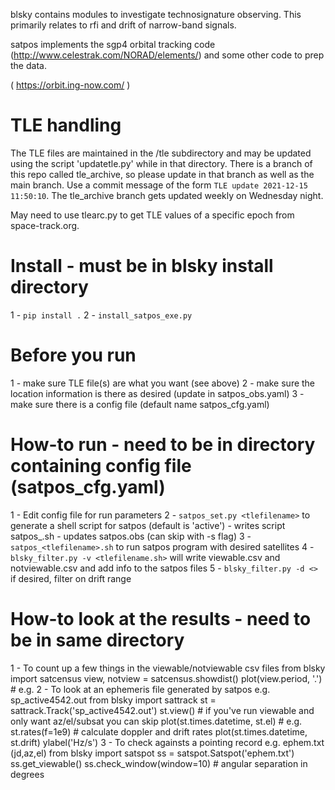 blsky contains modules to investigate technosignature observing.  This primarily relates to rfi and drift of narrow-band signals.

satpos  implements the sgp4 orbital tracking code (http://www.celestrak.com/NORAD/elements/) and some other code to prep the data.

( https://orbit.ing-now.com/ )

TLE handling
============
The TLE files are maintained in the /tle subdirectory and may be updated using the script 'updatetle.py' while in that directory.  There is a branch of this repo called tle_archive, so please update in that branch as well as the main branch.  Use a commit message of the form `TLE update 2021-12-15 11:50:10`.  The tle_archive branch gets updated weekly on Wednesday night.

May need to use tlearc.py to get TLE values of a specific epoch from space-track.org.


Install - must be in blsky install directory
=======
1 - `pip install .`
2 - `install_satpos_exe.py`

Before you run
==============
1 - make sure TLE file(s) are what you want (see above)
2 - make sure the location information is there as desired (update in satpos_obs.yaml)
3 - make sure there is a config file (default name satpos_cfg.yaml)

How-to run - need to be in directory containing config file (satpos_cfg.yaml)
======
1 - Edit config file for run parameters
2 - `satpos_set.py <tlefilename>` to generate a shell script for satpos (default is 'active')
    - writes script satpos_<tlefilename>.sh
    - updates satpos.obs (can skip with -s flag)
3 - `satpos_<tlefilename>.sh` to run satpos program with desired satellites
4 - `blsky_filter.py -v <tlefilename.sh>` will write viewable.csv and notviewable.csv and add info to the satpos files
5 - `blsky_filter.py -d <>` if desired, filter on drift range

How-to look at the results - need to be in same directory
======
1 - To count up a few things in the viewable/notviewable csv files
      from blsky import satcensus
      view, notview = satcensus.showdist()
      plot(view.period, '.')  # e.g.
2 - To look at an ephemeris file generated by satpos e.g. sp_active4542.out
      from blsky import sattrack
      st = sattrack.Track('sp_active4542.out')
      st.view()  # if you've run viewable and only want az/el/subsat you can skip
      plot(st.times.datetime, st.el)  # e.g.
      st.rates(f=1e9)  # calculate doppler and drift rates
      plot(st.times.datetime, st.drift)
      ylabel('Hz/s')
3 - To check againsts a pointing record e.g. ephem.txt (jd,az,el)
      from blsky import satspot
      ss = satspot.Satspot('ephem.txt')
      ss.get_viewable()
      ss.check_window(window=10)  # angular separation in degrees
